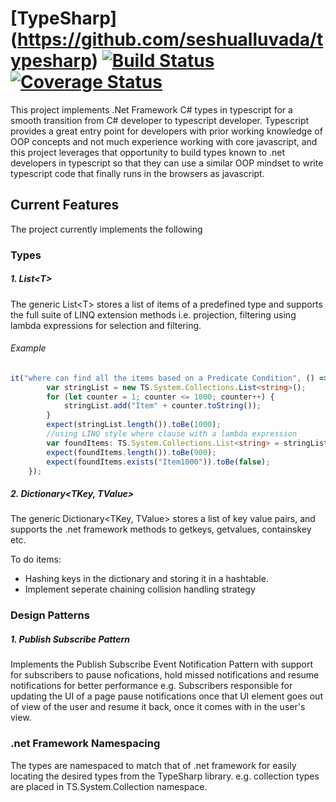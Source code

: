 # [TypeSharp] (https://github.com/seshualluvada/typesharp) [![Build Status](https://travis-ci.org/seshualluvada/typesharp.svg)](https://travis-ci.org/seshualluvada/typesharp.svg) [![Coverage Status](https://coveralls.io/repos/seshualluvada/typesharp/badge.svg?branch=master&service=github)](https://coveralls.io/github/seshualluvada/typesharp?branch=master)



This project implements .Net Framework C# types in typescript for a smooth transition from C# developer to typescript developer. Typescript provides a great entry point for developers with prior working knowledge of OOP concepts and not much experience working with core javascript, and this project leverages that opportunity to build types known to .net developers in typescript so that they can use a similar OOP mindset to write typescript code that finally runs in the browsers as javascript.

## Current Features
The project currently implements the following

### Types
##### 1. List&lt;T&gt; 
The generic List&lt;T&gt; stores a list of items of a predefined type and supports the full suite of LINQ extension methods i.e. projection, filtering using lambda expressions for selection and filtering.

###### Example
```typescript
it("where can find all the items based on a Predicate Condition", () => {
        var stringList = new TS.System.Collections.List<string>();
        for (let counter = 1; counter <= 1000; counter++) { 
            stringList.add("Item" + counter.toString());  
        }
        expect(stringList.length()).toBe(1000);
        //using LINQ style where clause with a lambda expression
        var foundItems: TS.System.Collections.List<string> = stringList.where(item => (item.length === 7));
        expect(foundItems.length()).toBe(900);
        expect(foundItems.exists("Item1000")).toBe(false);
    });
```

##### 2. Dictionary&lt;TKey, TValue&gt;
The generic Dictionary&lt;TKey, TValue&gt; stores a list of key value pairs, and supports the .net framework methods to getkeys, getvalues, containskey etc. 

To do items: 
* Hashing keys in the dictionary and storing it in a hashtable.
* Implement seperate chaining collision handling strategy

### Design Patterns
##### 1.  Publish Subscribe Pattern 
Implements the Publish Subscribe Event Notification Pattern with support for subscribers to pause nofications, hold missed notifications and resume notifications for better performance e.g. Subscribers responsible for updating the UI of a page pause notifications once that UI element goes out of view of the user and resume it back, once it comes with in the user's view.

### .net Framework Namespacing
The types are namespaced to match that of .net framework for easily locating the desired types from the TypeSharp library. e.g. collection types are placed in TS.System.Collection namespace.



